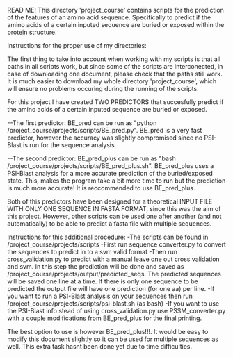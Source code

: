 READ ME!
This directory 'project_course' contains scripts for the prediction of the features of an amino acid sequence. Specifically to predict if the amino acids of a certain inputed sequence are buried or exposed within the protein structure.


Instructions for the proper use of my directories:



The first thing to take into account when working with my scripts is that all paths in all scripts work, but since some of the scripts are interconected, in case of downloading one document, please check that the paths still work. It is much easier to download my whole directory 'project_course', which will ensure no problems occuring during the running of the scripts.



For this project I have created TWO PREDICTORS that succesfully predict if the amino acids of a certain inputed sequence are buried or exposed.

--The first predictor: BE_pred can be run as "python /project_course/projects/scripts/BE_pred.py". BE_pred is a very fast predictor, however the accuracy was slightly compromised since no PSI-Blast is run for the sequence analysis.

--The second predictor: BE_pred_plus can be run as "bash /project_course/projects/scripts/BE_pred_plus.sh". BE_pred_plus uses a PSI-Blast analysis for a more accurate prediction of the buried/exposed state. This, makes the program take a bit more time to run but the prediction is much more accurate! It is reccommended to use BE_pred_plus.



Both of this predictors have been designed for a theoretical INPUT FILE WITH ONLY ONE SEQUENCE IN FASTA FORMAT, since this was the aim of this project. However, other scripts can be used one after another (and not automatically) to be able to predict a fasta file with multiple sequences.

Instructions for this additional procedure:
-The scripts can be found in /project_course/projects/scripts
-First run sequence converter.py to convert the sequences to predict in to a svm valid format
-Then run cross_validation.py to predict with a manual leave one out cross validation and svm. In this step the prediction will be done and saved as /project_course/projects/output/predicted_seqs. The predicted sequences will be saved one line at a time. If there is only one sequence to be predicted the output file will have one prediction (for one aa) per line.
-If you want to run a PSI-Blast analysis on your sequences then run /project_course/projects/scripts/psi-blast.sh (as bash)
-If you want to use the PSI-Blast info stead of using cross_validation.py use PSSM_converter.py with a couple modifications from BE_pred_plus for the final printing.

The best option to use is however BE_pred_plus!!!. It would be easy to modify this document slightly so it can be used for multiple sequences as well. This extra task hasnt been done yet due to time difficulties.
